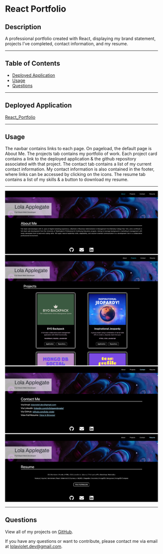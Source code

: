 # React Portfolio


## Description
A professional portfolio created with React, displaying my brand statement, projects I've completed, contact information, and my resume.

---

## Table of Contents
* [Deployed Application](#deployed-application)
* [Usage](#usage)
* [Questions](#questions)

---

## Deployed Application
[React_Portfolio](https://lolaviolet-dev.herokuapp.com/)

---

## Usage
The navbar contains links to each page. On pageload, the default page is About Me. The projects tab contains my portfolio of work. Each project card contains a link to the deployed application & the github repository associated with that project. The contact tab contains a list of my current contact information. My contact information is also contained in the footer, where links can be accessed by clicking on the icons. The resume tab contains a list of my skills & a button to download my resume.

---

![About_Me](./screenshots/about.png)
![Projects](./screenshots/projects.png)
![Contact](./screenshots/contact.png)
![Resume](./screenshots/resume.png)

---

## Questions
View all of my projects on [GitHub](https://github.com/lola-violet).

If you have any questions or want to contribute, please contact me via email at [lolaviolet.dev@gmail.com](mailto:lolaviolet.dev@gmail.com).